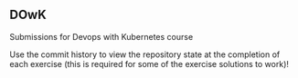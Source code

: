 ## DOwK

Submissions for Devops with Kubernetes course

Use the commit history to view the repository state at the completion of each exercise (this is required for some of the exercise solutions to work)!